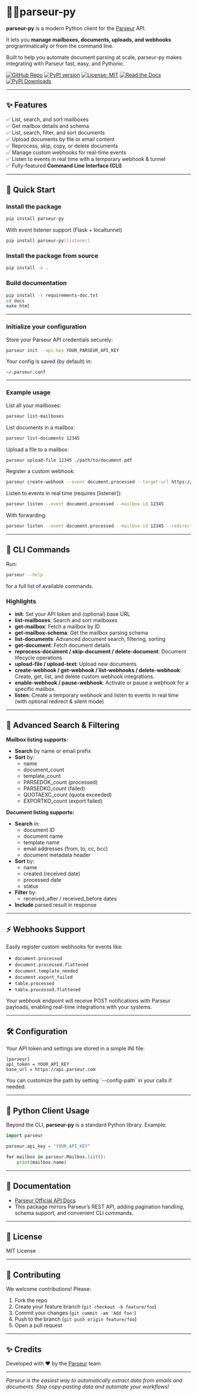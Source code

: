 # 🤖🧙parseur-py

**parseur-py** is a modern Python client for the [Parseur](https://parseur.com) API.

It lets you **manage mailboxes, documents, uploads, and webhooks** programmatically or from the command line.

Built to help you automate document parsing at scale, parseur-py makes integrating with Parseur fast, easy, and Pythonic.

[![GitHub Repo](https://img.shields.io/badge/GitHub-parseur--py-blue?logo=github)](https://github.com/parseur/parseur-py)
[![PyPI version](https://badge.fury.io/py/parseur-py.svg)](https://badge.fury.io/py/parseur-py)
[![License: MIT](https://img.shields.io/badge/License-MIT-yellow.svg)](https://opensource.org/licenses/MIT)
[![Read the Docs](https://readthedocs.org/projects/parseur-py/badge/?version=latest)](https://parseur-py.readthedocs.io/en/latest/?badge=latest)
[![PyPI Downloads](https://static.pepy.tech/personalized-badge/parseur-py?period=total&units=INTERNATIONAL_SYSTEM&left_color=GREY&right_color=BLUE&left_text=users)](https://pepy.tech/projects/parseur-py)

---

## ✨ Features

✅ List, search, and sort mailboxes  
✅ Get mailbox details and schema  
✅ List, search, filter, and sort documents  
✅ Upload documents by file or email content  
✅ Reprocess, skip, copy, or delete documents  
✅ Manage custom webhooks for real-time events  
✅ Listen to events in real time with a temporary webhook & tunnel  
✅ Fully-featured **Command Line Interface (CLI)**

---

## 🚀 Quick Start

### Install the package

```bash
pip install parseur-py
```

With event listener support (Flask + localtunnel)

```bash
pip install parseur-py[listener]
```

### Install the package from source

```bash
pip install -e .
```

### Build documentation

```bash
pip install -r requirements-doc.txt
cd docs
make html
```

---

### Initialize your configuration

Store your Parseur API credentials securely:

```bash
parseur init --api-key YOUR_PARSEUR_API_KEY
```

Your config is saved (by default) in:

```
~/.parseur.conf
```

---

### Example usage

List all your mailboxes:

```bash
parseur list-mailboxes
```

List documents in a mailbox:

```bash
parseur list-documents 12345
```

Upload a file to a mailbox:

```bash
parseur upload-file 12345 ./path/to/document.pdf
```

Register a custom webhook:

```bash
parseur create-webhook --event document.processed --target-url https://yourserver.com/webhook --mailbox-id 12345
```

Listen to events in real time (requires [listener]):

```bash
parseur listen --event document.processed --mailbox-id 12345
```

With forwarding:

```bash
parseur listen --event document.processed --mailbox-id 12345 --redirect-url http://localhost --redirect-port 8000
```

---

## 📜 CLI Commands

Run:

```bash
parseur --help
```

for a full list of available commands.

### Highlights

- **init**: Set your API token and (optional) base URL  
- **list-mailboxes**: Search and sort mailboxes  
- **get-mailbox**: Fetch a mailbox by ID  
- **get-mailbox-schema**: Get the mailbox parsing schema  
- **list-documents**: Advanced document search, filtering, sorting  
- **get-document**: Fetch document details  
- **reprocess-document / skip-document / delete-document**: Document lifecycle operations  
- **upload-file / upload-text**: Upload new documents  
- **create-webhook / get-webhook / list-webhooks / delete-webhook**: Create, get, list, and delete custom webhook integrations.
- **enable-webhook / pause-webhook**: Activate or pause a webhook for a specific mailbox.
- **listen**: Create a temporary webhook and listen to events in real time (with optional redirect & silent mode)

---

## 🔎 Advanced Search & Filtering

**Mailbox listing supports:**

- **Search** by name or email prefix
- **Sort** by:
  - name
  - document_count
  - template_count
  - PARSEDOK_count (processed)
  - PARSEDKO_count (failed)
  - QUOTAEXC_count (quota exceeded)
  - EXPORTKO_count (export failed)

**Document listing supports:**

- **Search** in:
  - document ID
  - document name
  - template name
  - email addresses (from, to, cc, bcc)
  - document metadata header
- **Sort** by:
  - name
  - created (received date)
  - processed date
  - status
- **Filter** by:
  - received_after / received_before dates
- **Include** parsed result in response

---

## ⚡ Webhooks Support

Easily register custom webhooks for events like:

- `document.processed`
- `document.processed.flattened`
- `document.template_needed`
- `document.export_failed`
- `table.processed`
- `table.processed.flattened`

Your webhook endpoint will receive POST notifications with Parseur payloads, enabling real-time integrations with your systems.

---

## 🛠️ Configuration

Your API token and settings are stored in a simple INI file:

```
[parseur]
api_token = YOUR_API_KEY
base_url = https://api.parseur.com
```

You can customize the path by setting \`--config-path\` in your calls if needed.

---

## 🐍 Python Client Usage

Beyond the CLI, **parseur-py** is a standard Python library. Example:

```python
import parseur

parseur.api_key = "YOUR_API_KEY"

for mailbox in parseur.Mailbox.list():
    print(mailbox.name)
```

---

## 📖 Documentation

- [Parseur Official API Docs](https://help.parseur.com/en/articles/3566128-use-parseur-document-parsing-api)
- This package mirrors Parseur’s REST API, adding pagination handling, schema support, and convenient CLI commands.

---

## 💼 License

MIT License

---

## 🤝 Contributing

We welcome contributions! Please:

1. Fork the repo
2. Create your feature branch (`git checkout -b feature/foo`)
3. Commit your changes (`git commit -am 'Add foo'`)
4. Push to the branch (`git push origin feature/foo`)
5. Open a pull request

---

## ✨ Credits

Developed with ❤️ by the [Parseur](https://parseur.com) team.

---

*Parseur is the easiest way to automatically extract data from emails and documents. Stop copy-pasting data and automate your workflows!*
